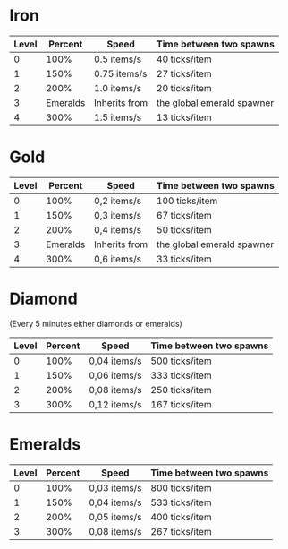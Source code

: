 # Iron

| Level | Percent  | Speed         | Time between two spawns    |
|-------|----------|---------------|----------------------------|
| 0     | 100%     | 0.5 items/s   | 40 ticks/item              |
| 1     | 150%     | 0.75 items/s  | 27 ticks/item              |
| 2     | 200%     | 1.0 items/s   | 20 ticks/item              |
| 3     | Emeralds | Inherits from | the global emerald spawner |
| 4     | 300%     | 1.5 items/s   | 13 ticks/item              |

# Gold

| Level | Percent  | Speed         | Time between two spawns    |
|-------|----------|---------------|----------------------------|
| 0     | 100%     | 0,2 items/s   | 100 ticks/item             |
| 1     | 150%     | 0,3 items/s   | 67 ticks/item              |
| 2     | 200%     | 0,4 items/s   | 50 ticks/item              |
| 3     | Emeralds | Inherits from | the global emerald spawner |
| 4     | 300%     | 0,6 items/s   | 33 ticks/item              |

# Diamond

(Every 5 minutes either diamonds or emeralds)

| Level | Percent | Speed        | Time between two spawns |
|-------|---------|--------------|-------------------------|
| 0     | 100%    | 0,04 items/s | 500 ticks/item          |
| 1     | 150%    | 0,06 items/s | 333 ticks/item          |
| 2     | 200%    | 0,08 items/s | 250 ticks/item          |
| 3     | 300%    | 0,12 items/s | 167 ticks/item          |

# Emeralds

| Level | Percent | Speed        | Time between two spawns |
|-------|---------|--------------|-------------------------|
| 0     | 100%    | 0,03 items/s | 800 ticks/item          |
| 1     | 150%    | 0,04 items/s | 533 ticks/item          |
| 2     | 200%    | 0,05 items/s | 400 ticks/item          |
| 3     | 300%    | 0,08 items/s | 267 ticks/item          |